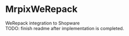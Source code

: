 # MrpixWeRepack
WeRepack integration to Shopware
<br/>
TODO: finish readme after implementation is completed. 
